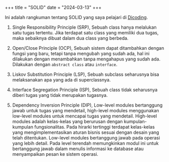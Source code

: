 +++
title       = "SOLID"
date        = "2024-03-13"
+++

Ini adalah rangkuman tentang SOLID yang saya pelajari di [Dicoding](https://www.dicoding.com/academies/169).

1. Single Responsibility Principle (SRP),
Sebuah class hanya melalukan satu tugas tertentu. Jika terdapat satu class yang memiliki dua tugas, maka sebaiknya
dibuat dalam dua class yang berbeda.

2. Open/Close Principle (OCP),
Sebuah sistem dapat ditambahkan dengan fungsi yang baru, tetapi tanpa mengubah yang sudah ada, hal ini dilakukan dengan
menambahkan tanpa mengahapus yang sudah ada. Dilakukan dengan `abstract class` atau `interface`.

3. Liskov Substitution Principle (LSP),
Sebuah subclass seharusnya bisa melaksanakan apa yang ada di superclassnya.

4. Interface Segregation Principle (ISP),
Sebuah class tidak seharusnya diberi tugas yang tidak merupakan tugasnya.

5. Dependency Inversion Principle (DIP),
Low-level modules bertanggung jawab untuk tugas yang mendetail, high-level modules menggunakan low-level modules untuk
mencapai tugas yang mendetail. High-level modules adalah kelas-kelas yang berurusan dengan kumpulan-kumpulan
fungsionalitas. Pada hirarki tertinggi terdapat kelas-kelas yang mengimplementasikan aturan bisnis sesuai dengan desain
yang telah ditentukan. Low-level modules bertanggung jawab pada operasi yang lebih detail. Pada level terendah
memungkinkan modul ini untuk bertanggung jawab dalam menulis informasi ke database atau menyampaikan pesan ke sistem
operasi. 

